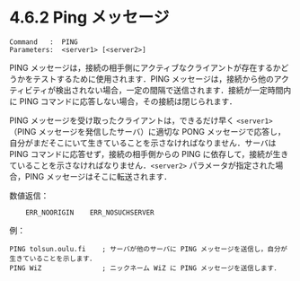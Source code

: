 # 4.6.2 Ping メッセージ

```
Command   :  PING
Parameters:  <server1> [<server2>]
```

PING メッセージは，接続の相手側にアクティブなクライアントが存在するかどうかをテストするために使用されます．PING メッセージは，接続から他のアクティビティが検出されない場合，一定の間隔で送信されます．接続が一定時間内に PING コマンドに応答しない場合，その接続は閉じられます．

PING メッセージを受け取ったクライアントは，できるだけ早く `<server1>`（PING メッセージを発信したサーバ）に適切な PONG メッセージで応答し，自分がまだそこにいて生きていることを示さなければなりません．サーバは PING コマンドに応答せず，接続の相手側からの PING に依存して，接続が生きていることを示さなければなりません．`<server2>` パラメータが指定された場合，PING メッセージはそこに転送されます．

数値返信：
```
    ERR_NOORIGIN    ERR_NOSUCHSERVER
```

例：
```
PING tolsun.oulu.fi    ; サーバが他のサーバに PING メッセージを送信し，自分が生きていることを示します．
PING WiZ               ; ニックネーム WiZ に PING メッセージを送信します．
```

